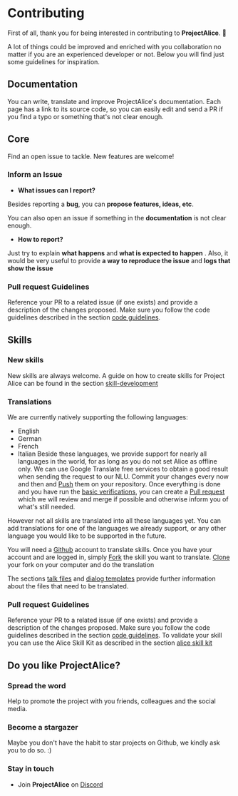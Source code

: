 # Contributing

First of all, thank you for being interested in contributing to **ProjectAlice**. 🙏 

A lot of things could be improved and enriched with you collaboration no matter if you are an experienced developer or not. Below you will find just some guidelines for inspiration.

## Documentation
You can write, translate and improve ProjectAlice's documentation. Each page has a link to its source code, so you can easily edit and send a PR if you find a typo or something that's not clear enough.

## Core
Find an open issue to tackle. New features are welcome!

### Inform an Issue
- **What issues can I report?**

Besides reporting a **bug**, you can **propose features, ideas, etc**. 

You can also open an issue if something in the **documentation** is not clear enough. 

- **How to report?**

Just try to explain **what happens** and **what is expected to happen** . Also, it would be very useful to provide **a way to reproduce the issue** and **logs that show the issue**

### Pull request Guidelines
Reference your PR to a related issue (if one exists) and provide a description of the changes proposed.
Make sure you follow the code guidelines described in the section [code guidelines](./code-guidelines).

## Skills

### New skills
New skills are always welcome. A guide on how to create skills for Project Alice can be found in the section [skill-development](../skill-development)

### Translations
We are currently natively supporting the following languages:
- English
- German
- French
- Italian
Beside these languages, we provide support for nearly all languages in the world, for as long as you do not set Alice as offline only. We can use Google Translate free services to obtain a good result when sending the request to our NLU. Commit your changes every now and then and [Push](https://help.github.com/en/github/using-git/pushing-commits-to-a-remote-repository) them on your repository. Once everything is done and you have run the [basic verifications](../skill-development/publishing-to-skill-store.md), you can create a [Pull request](https://help.github.com/en/github/collaborating-with-issues-and-pull-requests/creating-a-pull-request-from-a-fork) which we will review and merge if possible and otherwise inform you of what's still needed.

However not all skills are translated into all these languages yet.
You can add translations for one of the languages we already support, or any other language you would like to be supported in the future.


You will need a [Github](https://github.com) account to translate skills. Once you have your account and are logged in, simply [Fork](https://help.github.com/en/github/getting-started-with-github/fork-a-repo) the skill you want to translate. [Clone](https://help.github.com/en/github/creating-cloning-and-archiving-repositories/cloning-a-repository-from-github) your fork on your computer and do the translation 


The sections [talk files]() and [dialog templates]() provide further information about the files that need to be translated.

### Pull request Guidelines
Reference your PR to a related issue (if one exists) and provide a description of the changes proposed.
Make sure you follow the code guidelines described in the section [code guidelines](./code-guidelines).
To validate your skill you can use the Alice Skill Kit as described in the section [alice skill kit]()



## Do you like ProjectAlice?

### Spread the word
Help to promote the project with you friends, colleagues and the social media.

### Become a stargazer
Maybe you don't have the habit to star projects on Github, we kindly ask you to do so. :)

### Stay in touch

- Join **ProjectAlice** on [Discord](https://discord.gg/Jfcj355)

